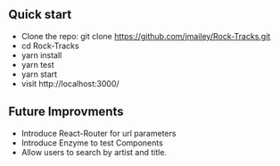 ## Quick start

- Clone the repo: git clone https://github.com/jmailey/Rock-Tracks.git
- cd Rock-Tracks
- yarn install
- yarn test
- yarn start
- visit http://localhost:3000/

## Future Improvments

- Introduce React-Router for url parameters
- Introduce Enzyme to test Components
- Allow users to search by artist and title.
